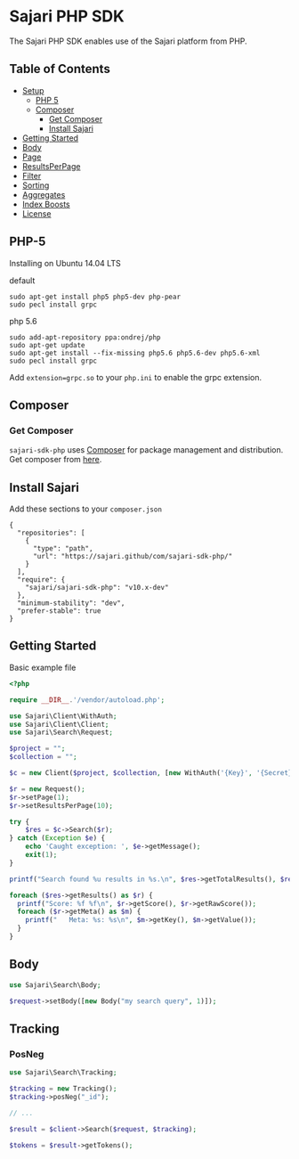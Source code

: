 # Sajari PHP SDK

The Sajari PHP SDK enables use of the Sajari platform from PHP.

## Table of Contents

* [Setup](#setup)
  * [PHP 5](#php-5)
  * [Composer](#composer)
    * [Get Composer](#get-composer)
    * [Install Sajari](#install-sajari)
* [Getting Started](#getting-started)
* [Body](#body)
* [Page](#page)
* [ResultsPerPage](#resultsperpage)
* [Filter](#filter)
* [Sorting](#sorting)
* [Aggregates](#aggregates)
* [Index Boosts](#index-boosts)
* [License](#license)

## PHP-5

Installing on Ubuntu 14.04 LTS

default
```
sudo apt-get install php5 php5-dev php-pear
sudo pecl install grpc
```

php 5.6
```
sudo add-apt-repository ppa:ondrej/php
sudo apt-get update
sudo apt-get install --fix-missing php5.6 php5.6-dev php5.6-xml
sudo pecl install grpc
```

Add `extension=grpc.so` to your `php.ini` to enable the grpc extension.

## Composer

### Get Composer

`sajari-sdk-php` uses [Composer](https://getcomposer.org/) for package management and distribution. Get composer from [here](https://getcomposer.org/download/).

## Install Sajari

Add these sections to your `composer.json`
```
{
  "repositories": [
    {
      "type": "path",
      "url": "https://sajari.github/com/sajari-sdk-php/"
    }
  ],
  "require": {
    "sajari/sajari-sdk-php": "v10.x-dev"
  },
  "minimum-stability": "dev",
  "prefer-stable": true
}
```

## Getting Started

Basic example file

```php
<?php

require __DIR__.'/vendor/autoload.php';

use Sajari\Client\WithAuth;
use Sajari\Client\Client;
use Sajari\Search\Request;

$project = "";
$collection = "";

$c = new Client($project, $collection, [new WithAuth('{Key}', '{Secret}')]);

$r = new Request();
$r->setPage(1);
$r->setResultsPerPage(10);

try {
    $res = $c->Search($r);
} catch (Exception $e) {
    echo 'Caught exception: ', $e->getMessage();
    exit(1);
}

printf("Search found %u results in %s.\n", $res->getTotalResults(), $res->getTime());

foreach ($res->getResults() as $r) {
  printf("Score: %f %f\n", $r->getScore(), $r->getRawScore());
  foreach ($r->getMeta() as $m) {
    printf("   Meta: %s: %s\n", $m->getKey(), $m->getValue());
  }
}
```

## Body

```php
use Sajari\Search\Body;

$request->setBody([new Body("my search query", 1)]);
```

## Tracking

### PosNeg

```php
use Sajari\Search\Tracking;

$tracking = new Tracking();
$tracking->posNeg("_id");

// ...

$result = $client->Search($request, $tracking);

$tokens = $result->getTokens();
```

